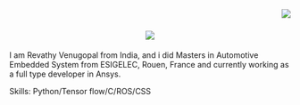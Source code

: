<img align="right" src="https://visitor-badge.laobi.icu/badge?page_id=Revathyvenugopal162.Revathyvenugopal162">

<h1 align="center">
  <a href="https://git.io/typing-svg">
    <img src="https://readme-typing-svg.herokuapp.com/?&font=Fira+Code&pause=1000&color=4C1DBF&width=435&lines=Hello,+there!+👋;I+ am+Revathy Venugopal&center=true&size=25">
  </a>
</h1>

I am Revathy Venugopal from India, and i did Masters in Automotive Embedded System from ESIGELEC, Rouen, France and currently working as a full type developer in Ansys.

Skills: Python/Tensor flow/C/ROS/CSS 

<!--
**Revathyvenugopal162/Revathyvenugopal162** is a ✨ _special_ ✨ repository because its `README.md` (this file) appears on your GitHub profile.

Here are some ideas to get you started:

- 🔭 I’m currently working on ...
- 🌱 I’m currently learning ...
- 👯 I’m looking to collaborate on ...
- 🤔 I’m looking for help with ...
- 💬 Ask me about ...
- 📫 How to reach me: ...
- 😄 Pronouns: ...
- ⚡ Fun fact: ...
-->
